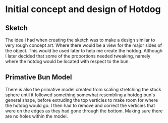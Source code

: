 # Initial concept and design of Hotdog

## Sketch

The idea i had when creating the sketch was to make a design similar to very rough concept art.
Where there would be a view for the major sides of the object.
This would be used later to help me create the hotdog.
Although I later decided that some of the proportions needed tweaking, namely where the hotdog would be located with respect to the bun.

## Primative Bun Model

There is also the primative model created from scaling stretching the stock sphere until it followed something somewhat resembling a hotdog bun's general shape, before extruding the top verticies to make room for where the hotdog would go.
I then had to remove and correct the verticies that were on the edges as they had gone through the bottom. Making sure there are no holes within the model.